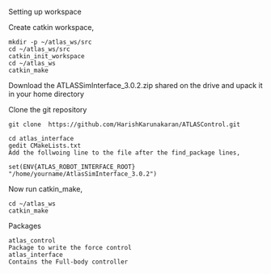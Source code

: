 Setting up workspace

Create catkin workspace,

    mkdir -p ~/atlas_ws/src 
    cd ~/atlas_ws/src
    catkin_init_workspace
    cd ~/atlas_ws
    catkin_make
    
Download the ATLASSimInterface_3.0.2.zip shared on the drive and upack it in your home directory 

Clone the git repository

    git clone  https://github.com/HarishKarunakaran/ATLASControl.git 
    
    cd atlas_interface
    gedit CMakeLists.txt
    Add the follwoing line to the file after the find_package lines,
    
    set(ENV{ATLAS_ROBOT_INTERFACE_ROOT} "/home/yourname/AtlasSimInterface_3.0.2")

Now run catkin_make,

    cd ~/atlas_ws    
    catkin_make

Packages

    atlas_control
    Package to write the force control
    atlas_interface
    Contains the Full-body controller
